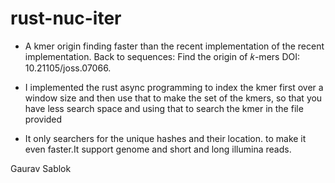 # rust-nuc-iter

- A kmer origin finding faster than the recent implementation of the recent implementation. Back to sequences: Find the origin of 𝑘-mers DOI: 10.21105/joss.07066.

- I implemented the rust async programming to index the kmer first over a window size and then use that to make the set of the kmers, so that you have less search space and using that to search the kmer in the file provided

- It only searchers for the unique hashes and their location. to make it even faster.It support genome and short and long illumina reads.

Gaurav Sablok
